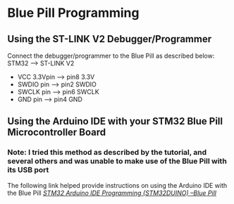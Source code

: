 # Blue Pill Programming

## Using the ST-LINK V2 Debugger/Programmer
Connect the debugger/programmer to the Blue Pill as described below:  
    STM32       -->    ST-LINK V2  
-    VCC 3.3Vpin -->	pin8 3.3V  
-    SWDIO pin  	--> pin2 SWDIO  
-    SWCLK pin   -->	pin6 SWCLK  
-    GND pin     -->	pin4 GND  

## Using the Arduino IDE with your STM32 Blue Pill Microcontroller Board

### Note: I tried this method as described by the tutorial, and several others and was unable to make use of the Blue Pill with its USB port
The following link helped provide instructions on using the Arduino IDE with the Blue Pill [_STM32 Arduino IDE Programming (STM32DUINO) –Blue Pill_](https://deepbluembedded.com/stm32-arduino-ide-blue-pill-stm32f103c8t6)
